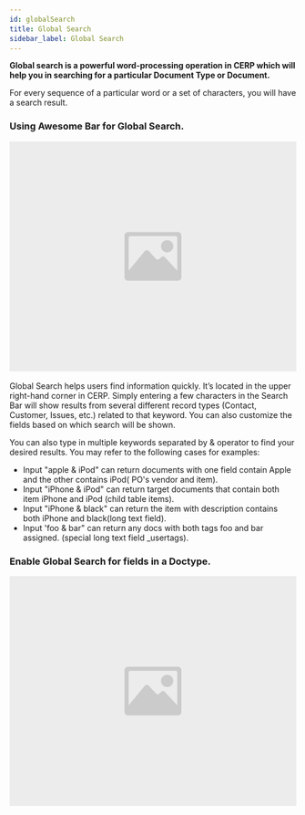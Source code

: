 ```yaml
---
id: globalSearch
title: Global Search
sidebar_label: Global Search
---
```


**Global search is a powerful word-processing operation in CERP which will help you in searching for a particular Document Type or Document.**

For every sequence of a particular word or a set of characters, you will have a search result.

### Using Awesome Bar for Global Search.

![image](images/image.jpg)

Global Search helps users find information quickly. It’s located in the upper right-hand corner in CERP. Simply entering a few characters in the Search Bar will show results from several different record types (Contact, Customer, Issues, etc.) related to that keyword. You can also customize the fields based on which search will be shown.

You can also type in multiple keywords separated by & operator to find your desired results. You may refer to the following cases for examples:

- Input "apple & iPod" can return documents with one field contain Apple and the other contains iPod( PO's vendor and item).
- Input "iPhone & iPod" can return target documents that contain both item iPhone and iPod (child table items).
- Input "iPhone & black" can return the item with description contains both iPhone and black(long text field).
- Input 'foo & bar" can return any docs with both tags foo and bar assigned. (special long text field \_usertags).

### Enable Global Search for fields in a Doctype.

![image](images/image.jpg)
